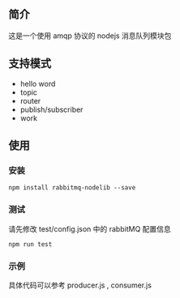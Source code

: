## 简介

这是一个使用 amqp 协议的 nodejs 消息队列模块包

## 支持模式

- hello word
- topic
- router
- publish/subscriber
- work

## 使用

### 安装

```shell
npm install rabbitmq-nodelib --save
```

### 测试

请先修改 test/config.json 中的 rabbitMQ 配置信息

```shell
npm run test
```

### 示例

具体代码可以参考 producer.js , consumer.js
